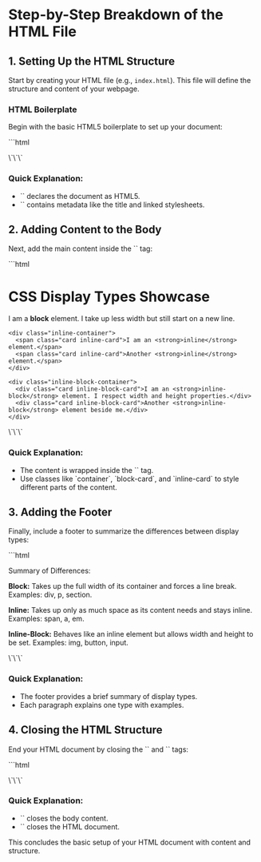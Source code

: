 
# Step-by-Step Breakdown of the HTML File

## 1. Setting Up the HTML Structure

Start by creating your HTML file (e.g., `index.html`). This file will define the structure and content of your webpage.

### HTML Boilerplate
Begin with the basic HTML5 boilerplate to set up your document:

\`\`\`html
<!DOCTYPE html>
<html lang="en">

<head>
  <meta charset="UTF-8">
  <meta name="viewport" content="width=device-width, initial-scale=1.0">
  <title>Display Types Showcase</title>
  <link rel="stylesheet" href="styles.css">
</head>
\`\`\`

### Quick Explanation:
- \`<!DOCTYPE html>\` declares the document as HTML5.
- \`<head>\` contains metadata like the title and linked stylesheets.

## 2. Adding Content to the Body

Next, add the main content inside the \`<body>\` tag:

\`\`\`html
<body>
  <h1 class="page-title">CSS Display Types Showcase</h1>
  <div class="container">
    <div class="card block-card">
      <p>I am a <strong>block</strong> element. I take up less width but still start on a new line.</p>
    </div>

    <div class="inline-container">
      <span class="card inline-card">I am an <strong>inline</strong> element.</span>
      <span class="card inline-card">Another <strong>inline</strong> element.</span>
    </div>

    <div class="inline-block-container">
      <div class="card inline-block-card">I am an <strong>inline-block</strong> element. I respect width and height properties.</div>
      <div class="card inline-block-card">Another <strong>inline-block</strong> element beside me.</div>
    </div>
  </div>
\`\`\`

### Quick Explanation:
- The content is wrapped inside the \`<body>\` tag.
- Use classes like \`container\`, \`block-card\`, and \`inline-card\` to style different parts of the content.

## 3. Adding the Footer

Finally, include a footer to summarize the differences between display types:

\`\`\`html
<footer class="footer">
  <p class="footer-title">Summary of Differences:</p>
  <p><strong>Block:</strong> Takes up the full width of its container and forces a line break. Examples: div, p, section.</p>
  <p><strong>Inline:</strong> Takes up only as much space as its content needs and stays inline. Examples: span, a, em.</p>
  <p><strong>Inline-Block:</strong> Behaves like an inline element but allows width and height to be set. Examples: img, button, input.</p>
</footer>
\`\`\`

### Quick Explanation:
- The footer provides a brief summary of display types.
- Each paragraph explains one type with examples.

## 4. Closing the HTML Structure

End your HTML document by closing the \`<body>\` and \`<html>\` tags:

\`\`\`html
</body>
</html>
\`\`\`

### Quick Explanation:
- \`</body>\` closes the body content.
- \`</html>\` closes the HTML document.

This concludes the basic setup of your HTML document with content and structure.
